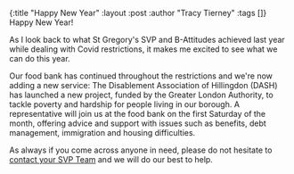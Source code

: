{:title "Happy New Year"
 :layout :post
 :author "Tracy Tierney"
 :tags []}
Happy New Year!

As I look back to what St Gregory's SVP and B-Attitudes achieved last year while dealing with Covid restrictions, it makes me excited to see what we can do this year.

Our food bank has continued throughout the restrictions and we're now adding a new service: The Disablement Association of Hillingdon (DASH) has launched a new project, funded by the Greater London Authority, to tackle poverty and hardship for people living in our borough. A representative will join us at the food bank on the first Saturday of the month, offering advice and support with issues such as benefits, debt management, immigration and housing difficulties.

As always if you come across anyone in need, please do not hesitate to [contact your SVP Team](../../pages-output/contact/) and we will do our best to help.
